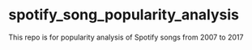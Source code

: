 # spotify_song_popularity_analysis
This repo is for popularity analysis of Spotify songs from 2007 to 2017
